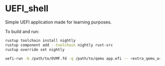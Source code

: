# UEFI_shell

Simple UEFI application made for learning purposes.

To build and run:

```sh
rustup toolchain install nightly
rustup component add --toolchain nightly rust-src
rustup override set nightly

uefi-run -b /path/to/OVMF.fd -q /path/to/qemu app.efi -- <extra_qemu_args>
```

